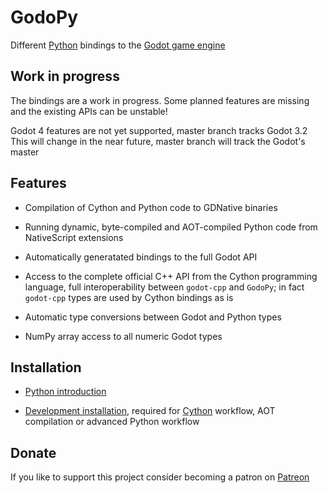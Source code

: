 # GodoPy

Different [Python](https://www.python.org/) bindings to the [Godot game engine](http://godotengine.org/)

## Work in progress

The bindings are a work in progress. Some planned features are missing and the existing APIs can be unstable!

Godot 4 features are not yet supported, master branch tracks Godot 3.2
This will change in the near future, master branch will track the Godot's master

## Features

* Compilation of Cython and Python code to GDNative binaries

* Running dynamic, byte-compiled and AOT-compiled Python code from NativeScript extensions

* Automatically generatated bindings to the full Godot API

* Access to the complete official C++ API from the Cython programming language, full interoperability
  between `godot-cpp` and `GodoPy`; in fact `godot-cpp` types are used by Cython bindings as is

* Automatic type conversions between Godot and Python types

* NumPy array access to all numeric Godot types


## Installation

* [Python introduction](PYTHON_QUICKSTART.md)

* [Development installation](CYTHON_QUICKSTART.md), required for
  [Cython](https://cython.readthedocs.io/en/latest/src/quickstart/overview.html) workflow,
  AOT compilation or advanced Python workflow


## Donate

If you like to support this project consider becoming a patron on [Patreon](https://www.patreon.com/join/godopy)
